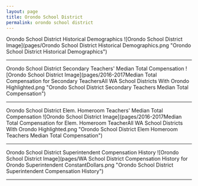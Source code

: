 ```yaml
---
layout: page
title: Orondo School District
permalink: orondo school district
---
```



Orondo School District Historical Demographics
![Orondo School District Image](pages/Orondo School District Historical Demographics.png "Orondo School District Historical Demographics")

___

Orondo School District Secondary Teachers' Median Total Compensation
![Orondo School District Image](pages/2016-2017Median Total Compensation for Secondary TeachersAll WA School Districts With Orondo Highlighted.png "Orondo School District Secondary Teachers Median Total Compensation")

___

Orondo School District Elem. Homeroom Teachers' Median Total Compensation
![Orondo School District Image](pages/2016-2017Median Total Compensation for Elem. Homeroom TeacherAll WA School Districts With Orondo Highlighted.png "Orondo School District Elem Homeroom Teachers Median Total Compensation")

___

Orondo School District Superintendent Compensation History
![Orondo School District Image](pages/WA School District Compensation History for Orondo Superintendent ConstantDollars.png "Orondo School District Superintendent Compensation History")

___

